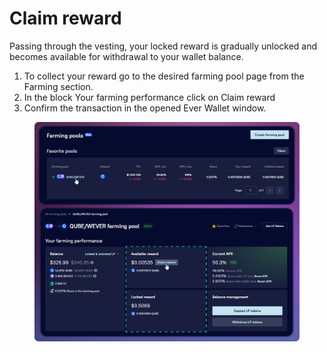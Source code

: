 # Claim reward

Passing through the vesting, your locked reward is gradually unlocked and becomes available for withdrawal to your wallet balance.

1. To collect your reward go to the desired farming pool page from the Farming section.
2. In the block Your farming performance click on Claim reward
3. Confirm the transaction in the opened Ever Wallet window.

<figure><img src="../../../../.gitbook/assets/image (26).png" alt=""><figcaption></figcaption></figure>
